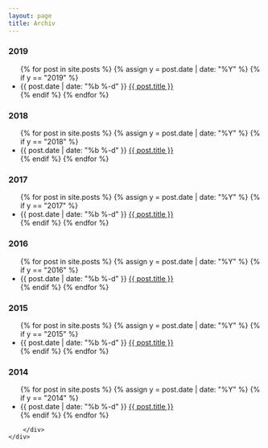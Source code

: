 ```yaml
---
layout: page
title: Archiv
---
```


<div class="row">        
    <div class="col-sm-6">
        <div class="list-group">

<div class="panel-heading" markdown="1">

### 2019
<ul class="posts">
{% for post in site.posts %}
  {% assign y = post.date | date: "%Y" %}
  {% if y == "2019" %}
  <li>
    <span class="post-date">{{ post.date | date: "%b %-d" }}</span>
    <a class="post-link" href="{{ post.url | prepend: site.baseurl }}">{{ post.title }}</a>
  </li>
  {% endif %}
{% endfor %}
</ul>

### 2018
<ul class="posts">
{% for post in site.posts %}
  {% assign y = post.date | date: "%Y" %}
  {% if y == "2018" %}
  <li>
    <span class="post-date">{{ post.date | date: "%b %-d" }}</span>
    <a class="post-link" href="{{ post.url | prepend: site.baseurl }}">{{ post.title }}</a>
  </li>
  {% endif %}
{% endfor %}
</ul>

### 2017
<ul class="posts">
{% for post in site.posts %}
  {% assign y = post.date | date: "%Y" %}
  {% if y == "2017" %}
  <li>
    <span class="post-date">{{ post.date | date: "%b %-d" }}</span>
    <a class="post-link" href="{{ post.url | prepend: site.baseurl }}">{{ post.title }}</a>
  </li>
  {% endif %}
{% endfor %}
</ul>

### 2016
<ul class="posts">
{% for post in site.posts %}
  {% assign y = post.date | date: "%Y" %}
  {% if y == "2016" %}
  <li>
    <span class="post-date">{{ post.date | date: "%b %-d" }}</span>
    <a class="post-link" href="{{ post.url | prepend: site.baseurl }}">{{ post.title }}</a>
  </li>
  {% endif %}
{% endfor %}
</ul>

### 2015
<ul class="posts">
{% for post in site.posts %}
  {% assign y = post.date | date: "%Y" %}
  {% if y == "2015" %}
  <li>
    <span class="post-date">{{ post.date | date: "%b %-d" }}</span>
    <a class="post-link" href="{{ post.url | prepend: site.baseurl }}">{{ post.title }}</a>
  </li>
  {% endif %}
{% endfor %}
</ul>

### 2014
<ul class="posts">
{% for post in site.posts %}
  {% assign y = post.date | date: "%Y" %}
  {% if y == "2014" %}
  <li>
    <span class="post-date">{{ post.date | date: "%b %-d" }}</span>
    <a class="post-link" href="{{ post.url | prepend: site.baseurl }}">{{ post.title }}</a>
  </li>
  {% endif %}
{% endfor %}
</ul>

</div>

        </div>
    </div>
</div>
